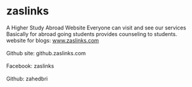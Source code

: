 # zaslinks
A Higher Study Abroad Website
Everyone can visit and see our services
Basically for abroad going students
provides counseling to students.
<br>website for blogs: www.zaslinks.com</br>
<br>Github site: github.zaslinks.com</br>
<br>Facebook: zaslinks</br>
<br>Github: zahedbri</br>
